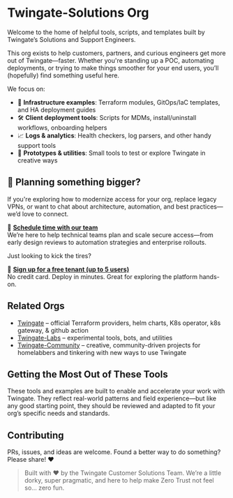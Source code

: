 # Twingate-Solutions Org

Welcome to the home of helpful tools, scripts, and templates built by Twingate’s Solutions and Support Engineers.

This org exists to help customers, partners, and curious engineers get more out of Twingate—faster. Whether you're standing up a POC, automating deployments, or trying to make things smoother for your end users, you’ll (hopefully) find something useful here.

We focus on:

- 🧱 **Infrastructure examples**: Terraform modules, GitOps/IaC templates, and HA deployment guides
- 🛠 **Client deployment tools**: Scripts for MDMs, install/uninstall workflows, onboarding helpers
- 📈 **Logs & analytics**: Health checkers, log parsers, and other handy support tools
- 🧪 **Prototypes & utilities**: Small tools to test or explore Twingate in creative ways

## 👋 Planning something bigger?

If you're exploring how to modernize access for your org, replace legacy VPNs, or want to chat about architecture, automation, and best practices—we’d love to connect.

📅 **[Schedule time with our team](https://www.twingate.com/demo)**  
We’re here to help technical teams plan and scale secure access—from early design reviews to automation strategies and enterprise rollouts.

Just looking to kick the tires?

🧪 **[Sign up for a free tenant (up to 5 users)](https://auth.twingate.com/signup)**  
No credit card. Deploy in minutes. Great for exploring the platform hands-on.

## Related Orgs

- [Twingate](https://github.com/twingate) – official Terraform providers, helm charts, K8s operator, k8s gateway, & github action
- [Twingate-Labs](https://github.com/twingate-labs) – experimental tools, bots, and utilities
- [Twingate-Community](https://github.com/twingate-community) – creative, community-driven projects for homelabbers and tinkering with new ways to use Twingate

## Getting the Most Out of These Tools

These tools and examples are built to enable and accelerate your work with Twingate. They reflect real-world patterns and field experience—but like any good starting point, they should be reviewed and adapted to fit your org’s specific needs and standards.

## Contributing

PRs, issues, and ideas are welcome. Found a better way to do something? Please share! ❤️

> Built with ❤️ by the Twingate Customer Solutions Team. We’re a little dorky, super pragmatic, and here to help make Zero Trust not feel so… zero fun.
